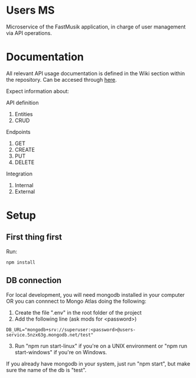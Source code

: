 # Users MS
Microservice of the FastMusik application, in charge of user management via API operations.

# Documentation
All relevant API usage documentation is defined in the Wiki section within the repository. Can be accesed through [here](https://github.com/fisg4/ms-users/wiki).

Expect information about:

API definition
1. Entities
2. CRUD

Endpoints
1. GET
2. CREATE
4. PUT
5. DELETE

Integration 
1. Internal
2. External

# Setup
## First thing first
Run:
``` 
npm install
``` 
## DB connection
For local development, you will need mongodb installed in your computer OR you can connnect to Mongo Atlas doing the following:
1. Create the file ".env" in the root folder of the project
2. Add the following line (ask mods for \<password>)
``` 
DB_URL="mongodb+srv://superuser:<password>@users-service.5nzx63g.mongodb.net/test"
``` 
3. Run "npm run start-linux" if you're on a UNIX environment or "npm run start-windows" if you're on Windows.

If you already have mongodb in your system, just run "npm start", but make sure the name of the db is "test".
